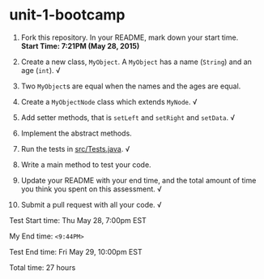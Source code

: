 # unit-1-bootcamp

1. Fork this repository. In your README, mark down your start time. <br>
**Start Time: 7:21PM (May 28, 2015)**

2. Create a new class, `MyObject`. A `MyObject` has a name (`String`) and an age (`int`).  √

3. Two `MyObject`s are equal when the names and the ages are equal.

4. Create a `MyObjectNode` class which extends `MyNode`. √

5. Add setter methods, that is `setLeft` and `setRight` and `setData`.  √

6. Implement the abstract methods.

7. Run the tests in [src/Tests.java](src/Tests.java). √

8. Write a main method to test your code.

9. Update your README with your end time, and the total amount of time you think you spent on this assessment. √

10. Submit a pull request with all your code. √


Test Start time: Thu May 28, 7:00pm EST

My End time: `<9:44PM>`

Test End time: Fri May 29, 10:00pm EST

Total time: 27 hours
